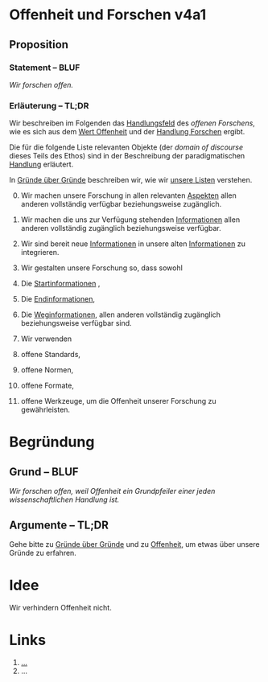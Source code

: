 <!---
   NAME - The NAME of this project is:
ethos

  FILE - The FILENAME of the current file is:
/v4a1.md

  CREATION - This project was CREATED on:
2017-01-28-16:15:00 UTC

  MODIFICATION - This project was last MODIFIED on:
2017-01-28-16:15:00 UTC

  VERSION - The current VERSION of this project is:
<git-commit-hash>-2017-01-28-16:15:00 UTC

  CREATOR(S) - This project was CREATED by:
Michael Czechowski, Martin Maga

  CONTACT - You can CONTACT the creator(s) or developer(s) of this project at:
E-Mail: mail@martinmaga.de

  COPYRIGHT - The COPYRIGHT holder of this project is:
COPYRIGHT (c) 2016 Martin Maga

  LICENSE - This project is LICENSED under the following license:
Martin Maga 2016 CC BY-SA 4.0 https://creativecommons.org

  SUBFILE – This is a SUBFILE! For more INFORMATION on this project go to:
/README.md
--->

# Offenheit und Forschen v4a1
## Proposition
### Statement – BLUF
*Wir forschen offen.*

### Erläuterung – TL;DR
Wir beschreiben im Folgenden das [Handlungsfeld](../synopsis/reasons.md) des *offenen Forschens*, wie es sich aus dem [Wert Offenheit](../values/v4_openness.md) und der [Handlung Forschen](../actions/a1_research.md) ergibt.

Die für die folgende Liste relevanten Objekte (der *domain of discourse* dieses Teils des Ethos) sind in der Beschreibung der paradigmatischen [Handlung](../actions/ai_action.md) erläutert.  

In [Gründe über Gründe](../synopsis/reasons.md) beschreiben wir, wie wir [unsere Listen](../synopsis/reasons.md) verstehen.

0. Wir machen unsere Forschung in allen relevanten [Aspekten](../contents/actions/a1_research.md) allen anderen vollständig verfügbar beziehungsweise zugänglich.

1. Wir machen die uns zur Verfügung stehenden [Informationen](../contents/actions/a1_research.md) allen anderen vollständig zugänglich beziehungsweise verfügbar.

2. Wir sind bereit neue [Informationen](../contents/actions/a1_research.md) in unsere alten [Informationen](../contents/actions/a1_research.md) zu integrieren.

3. Wir gestalten unsere Forschung so, dass sowohl
  1. Die [Startinformationen](../contents/actions/a1_research.md) ,
  2. Die [Endinformationen](../contents/actions/a1_research.md),
  3. Die [Weginformationen](../contents/actions/a1_research.md),
  allen anderen vollständig zugänglich beziehungsweise verfügbar sind.

4. Wir verwenden
  1. offene Standards,
  2. offene Normen,
  3. offene Formate,
  4. offene Werkzeuge,
um die Offenheit unserer Forschung zu gewährleisten.

# Begründung
## Grund – BLUF
*Wir forschen offen, weil Offenheit ein Grundpfeiler einer jeden wissenschaftlichen Handlung ist.*

## Argumente – TL;DR
Gehe bitte zu [Gründe über Gründe](../contents/reasons/reasons.md) und zu [Offenheit](../contents/values/v4_openness.md), um etwas über unsere Gründe zu erfahren.

# Idee
Wir verhindern Offenheit nicht.

# Links
  1. […](…)
  2. …
